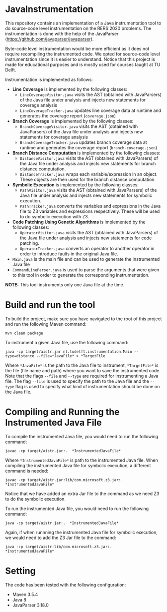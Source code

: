 # JavaInstrumentation
This repository contains an implementation of a Java instrumentation tool to do source-code level instrumentation on the RERS 2020 problems. The instrumentation is done with the help of the JavaParser (https://github.com/javaparser/javaparser).

Byte-code level instrumentation would be more efficient as it does not require recompiling the instrumented code. We opted for source-code level instrumentation since it is easier to understand. Notice that this project is made for educational purposes and is mostly used for courses taught at TU Delft.

Instrumentation is implemented as follows:

* **Line Coverage** is implemented by the following classes:
  * `LineCoverageVisitor.java` visits the AST (obtained with JavaParsers) of the Java file under analysis and injects new statements for coverage analysis
  * `LineCoverageTracker.java` updates line coverage data at runtime and generates the coverage report (`coverage.json`)
* **Branch Coverage** is implemented by the following classes:
  * `BranchCoverageVisitor.java` visits the AST (obtained with JavaParsers) of the Java file under analysis and injects new statements for coverage analysis
  * `BranchCoverageTracker.java` updates branch coverage data at runtime and generates the coverage report (`branch-coverage.json`)
* **Branch Distance Computation** is implemented by the following classes:
  * `DistanceVisitor.java` visits the AST (obtained with JavaParsers) of the Java file under analysis and injects new statements for branch distance computation.
  * `DistanceTracker.java` wraps each variable/expression in an object. These objects are then used for the branch distance computation.
* **Symbolic Execution** is implemented by the following classes:
  * `PathVisitor.java` visits the AST (obtained with JavaParsers) of the Java file under analysis and injects new statements for symbolic execution.
  * `PathTracker.java` converts the variables and expressions in the Java file to Z3 variables and expressions respectively. These will be used to do symbolic execution with Z3.
* **Code Patching Using Genetic Algorithms** is implemented by the following classes:
  * `OperatorVisitor.java` visits the AST (obtained with JavaParsers) of the Java file under analysis and injects new statements for code patching.
  * `OperatorTracker.java` converts an operator to another operator in order to introduce faults in the original Java file.
* `Main.java` is the main file and can be used to generate the instrumented Java file
* `CommandLineParser.java` is used to parse the arguments that were given to this tool in order to generate the corresponding instrumentation.

**NOTE:** This tool instruments only one Java file at the time.

# Build and run the tool
To build the project, make sure you have navigated to the root of this project and run the following Maven command:

`mvn clean package`

To instrument a given Java file, use the following command:

`java -cp target/aistr.jar nl.tudelft.instrumentation.Main --type=distance --file=*JavaFile* > *TargetFile`

Where `*JavaFile*` is the path to the Java file to instrument, `*TargetFile*` is the file (file name and path) where you want to save the instrumented code.
Note that the flags `--file` and `--type` are required for instrumenting a Java file. 
The flag `--file` is used to specify the path to the Java file and the `--type` flag is used to specify what kind of instrumentation should be done on the Java file.

# Compiling and Running the Instrumented Java File
To compile the instrumented Java file, you would need to run the following command:

`javac -cp target/aistr.jar:.  *InstrumentedJavaFile*`

Where `*InstrumentedJavaFile*` is path to the instrumented Java file. When compiling the instrumented Java file for symbolic execution, a different command is needed:

`javac -cp target/aistr.jar:lib/com.microsoft.z3.jar:.  *InstrumentedJavaFile*`

Notice that we have added an extra Jar file to the command as we need Z3 to do the symbolic execution. 

To run the instrumented Java file, you would need to run the following command:

`java -cp target/aistr.jar:.  *InstrumentedJavaFile*`

Again, if when runnning the instrumented Java file for symbolic execution, we would need to add the Z3 Jar file to the command:

`java -cp target/aistr:lib/com.microsoft.z3.jar:.  *InstrumentedJavaFile*`

# Setting

The code has been tested with the following configuration:

* Maven 3.5.4
* Java 8
* JavaParser 3.18.0